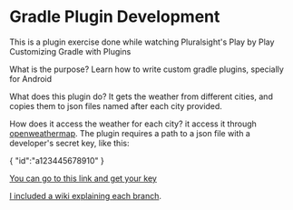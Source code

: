 # Gradle Plugin Development

This is a plugin exercise done while watching Pluralsight's Play by Play Customizing Gradle with Plugins

What is the purpose? 
Learn how to write custom gradle plugins, specially for Android

What does this plugin do?
It gets the weather from different cities, and copies them to json files named after each city provided.

How does it access the weather for each city?
it access it through [openweathermap](https://openweathermap.org/api). The plugin requires a path to a json file with a developer's secret key, like this:

{
    "id":"a123445678910"
}

[You can go to this link and get your key](https://openweathermap.org/appid)

[I included a wiki explaining each branch](https://github.com/juanmendez/gradlePluginDevelopment/wiki).

